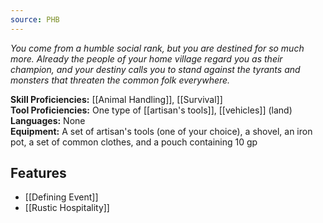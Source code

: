 ```yaml
---
source: PHB
---
```

_You come from a humble social rank, but you are destined for so much more. Already the people of your home village regard you as their champion, and your destiny calls you to stand against the tyrants and monsters that threaten the common folk everywhere._

**Skill Proficiencies:** [[Animal Handling]], [[Survival]]  
**Tool Proficiencies:** One type of [[artisan's tools]], [[vehicles]] (land)  
**Languages:** None  
**Equipment:** A set of artisan's tools (one of your choice), a shovel, an iron pot, a set of common clothes, and a pouch containing 10 gp

## Features
- [[Defining Event]]
- [[Rustic Hospitality]]

